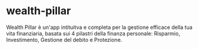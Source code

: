 # wealth-pillar
Wealth Pillar è un'app intituitva e completa per la gestione efficace della tua vita finanziaria, basata sui 4 pilastri della finanza personale: Risparmio, Investimento, Gestione del debito e Protezione.
